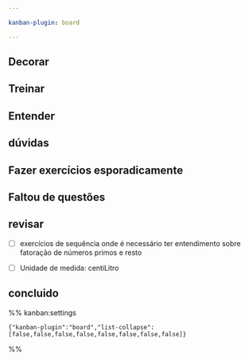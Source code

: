 ```yaml
---

kanban-plugin: board

---
```


## Decorar



## Treinar



## Entender



## dúvidas



## Fazer exercícios esporadicamente



## Faltou de questões



## revisar

- [ ] exercícios de sequência onde é necessário ter entendimento sobre fatoração de números primos e resto
- [ ] Unidade de medida: centiLitro


## concluido





%% kanban:settings
```
{"kanban-plugin":"board","list-collapse":[false,false,false,false,false,false,false,false]}
```
%%